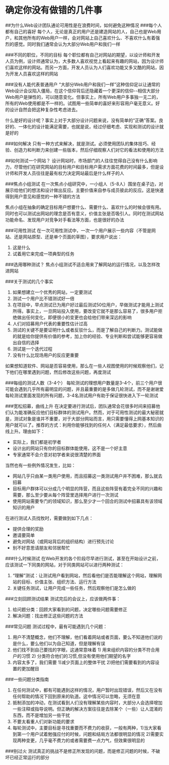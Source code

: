 确定你没有做错的几件事
===
##为什么Web设计团队通论可用性是在浪费时间，如何避免这种情况
###每个人都有自己的喜好
每个人，无论是真正的用户还是建造网站的人，自己也是Web用户，和其他所有的Web用户一样，会对网站上自己喜欢什么、不喜欢什么有着强烈的感觉。同时我们通常会认为大部分Web用户和我们一样

###不同的职位，不同的目标
每个职位都有自己对网站的期望，以设计师和开发人员为例，设计师通常认为，大多数人喜欢视觉上看起来有趣的网站，因为设计师们喜欢这样的网站。而另一方面，开发人员认为人们喜欢功能又多又酷的网站，因为开发人员喜欢这样的网站

###没有人能代表普通用户
“大部分Web用户和我们一样”这种信仰足以让通常的Web设计会议陷入僵局，在这个信仰背后还隐藏着一个更深的信仰--相信大部分Web用户是弹性的，可以随意变化。但事实上，所有Web用户多事独一无二的，所有的Web使用都是不一样的。试图用一些简单的喜好来形容用户毫无意义。好的设计自然会把这种复杂性考虑进去。

什么是好的设计呢？事实上对于大部分设计问题来说，没有简单的“正确”答案。良好的、一体化的设计能满足需要，也就是说，经过仔细考虑、实现和测试的设计就是好的

###如何解决
只有一种方式来解决，就是测试。必须使用团队的集体技巧、经验、创造力和判断力来创建一些版本，然后仔细观察人们对它的看法和使用的方法

##如何测试一个网站？
设计网站时，市场部门的人往往觉得自己没有什么影响力，尽管他们在研究网站的目标用户和目标用户需求方面花费的时间最多，但是设计师和开发人员往往是最有权力决定网站最后是什么样子的人

###焦点小组测试
在一次焦点小组研究中，一小组人（5-8人）围坐在桌子边，对展示给他们的想法和设计做出反应。主要价值来自参与成员彼此的反应。这是快速得到用户意见和感觉的一种不错的方法

焦点小组在抽象的确定目标用户想要什么、需要什么、喜欢什么的时候会很有用。同时也可以测试出网站的理念是否有意义，价值主张是否吸引人。同时在测试网站功能命名、发现用户对竞争对手看法等方面，也是很好的办法

###可用性测试
在一次可用性测试中，一次一个用户展示一些内容（不管是网站、还是网站原型、还是单个页面的草图），要求用户说出：
1. 这是什么
2. 试着用它来完成一项典型的任务

###选用哪种测试？
焦点小组测试不适合用来了解网站的运行情况，以及怎样改进网站

###关于测试的几个事实
1. 如果想建立一个优秀的网站，一定要测试
2. 测试一个用户比不错测试好一倍
3. 在项目中，早点测试已为用户好过最后测试50位用户，早做测试才能用上测试所得。事实上，一旦网站投入使用，要改变它就不是那么容易了，很多用户拒绝做出任何变化，即便很小的变更也会给他们带来深远的影响
4. 人们对招募用户代表的重要性估计过高
5. 测试的关键不是要证明什么或者反驳什么，而是了解自己的判断力。测试能做的就是给你提供有价值的参考，加上你的经验、专业判断和尝试能够更容易做出自信的选择
6. 测试是一个迭代过程
7. 没有什么比现场用户的反应更重要

如果想知道软件、网站是否容易使用，那么在一些人视图使用的时候观察他们，记下他们在哪里遇到问题，然后修改这些问题，再度测试

###每组的测试人数（3-4个）
每轮测试的理想用户数量是3-4个，前三个用户很可能会遇到几乎所有最明显的问题，并且最重要的是多做几轮测试，而不是谢谢爱每轮测试里面发现的所有问题，3-4名测试用户有助于保证很快进入下一轮测试

###宽松招募，曲线上升
在决定要进行测试后，团队通常会花很多时间来招募他们认为能准确反应他们目标群体的测试用户。然而，对于可用性测试的最大秘密就是，测试对象是谁并不重要，对于大部分网站而言，用只需要懂得上网基本知识的用户就可以了。推荐的方式：利用你能够找到的任何人（满足最低要求），然后曲线上升。理由如下：
* 实际上，我们都是初学者
* 设计出的网站只有你的目标群体能使用，这不是一个好主意
* 专家通常不会介意对初学者来说很清楚的界面

当然也有一些例外情况发生，比如：
* 网站几乎只由某一类用户使用，而且招募这一类测试用户并不困难，那么就去招募
* 目标用户群体可以分成几个明显的阵营，而且这些阵营有着完全不同的兴趣和需要，那么至少要从每个阵营里选择用户进行一次测试
* 使用网站需要专门的领域知识，那么至少才一个回合的测试中招募具有该领域知识的用户

在进行测试人员找牧时，需要做到如下几点：
* 提供合理的奖励
* 邀请要简单
* 避免对网站（或网站背后的组织结构）进行预先讨论
* 别不好意思请朋友和邻居帮忙

###什么时候测试
在Web开发的各个阶段尽早进行测试，甚至在开始设计之前，应该测试一下同类的网站，对于同类网站可以进行两种测试：
1. “理解”测试：让测试用户看到网站，然后看他们是否能理解这个网站，理解网站的目标、价值主张、组织方法、运行方法
2. 关键任务测试，让用户完成一些任务，然后观察他们是怎么做的

###立刻回顾测试结果
测试完后的会议上，应该做两件事：
1. 给问题分类：回顾大家看到的问题，决定哪些问题需要修正
2. 解决问题：找出修正这些问题的方法

###常见问题
测试过程中，最有可能遇到几个问题：
1. 用户不清楚概念，他们不理解，他们看着网站或者页面，要么不知道他们说的是什么，要么他们以为自己知道，但是理解有误
2. 他们找不到自己要找的字眼，这通常意味着 1) 用来组织内容的分类不符合用户的习惯  2) 分类符合他们的习惯,但没有使用他们期望的名字
3. 内容太多了，我们需要 1)减少页面上的整体干扰 2)把他们需要看到的内容设置的更加醒目

###一些问题分类指南
1. 在任何测试中，都有可能遇到这样的情况，用户暂时出现错误，然后又在没有任何帮助的情况下回到原来的轨道。这中情况可以忽略，无须在意
2. 抵制添加的冲动，在测试看到人们没有理解某些内容时，大部分人会选择增加一些注释或指导说明。但正确的解决方案往往是去除某个（一些）让人混淆的东西，而不是增加另一些干扰
3. 不要太看重人们对新功能的要求
4. 每轮测试中，主要目标是寻找重要而不费力的收获，一般有两种，1)当大家看到第一个用户试着勉强应付的时候，问题和结局方法都很明显的情况 2)需要实现两种变更，几乎毫不费力的或者需要费一点力气，但效果很明显的

###别过火
测试真正的挑战不是修正所发现的问题，而是修正问题的时候，不破坏已经正常运行的部分